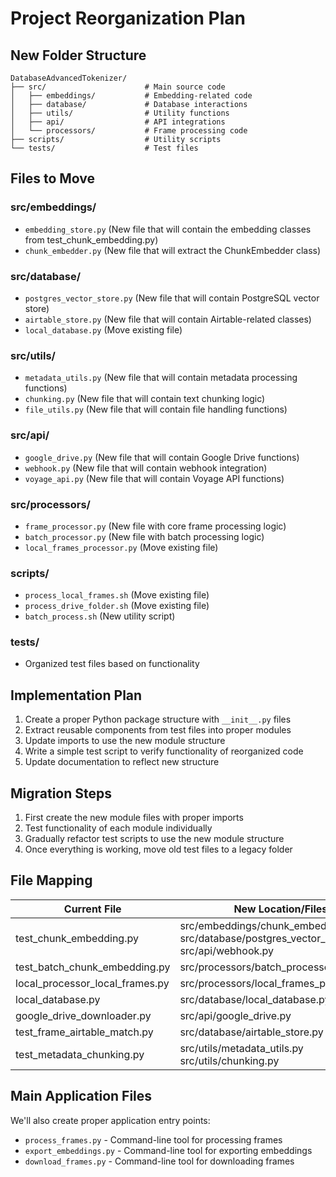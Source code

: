 # Project Reorganization Plan

## New Folder Structure

```
DatabaseAdvancedTokenizer/
├── src/                      # Main source code
│   ├── embeddings/           # Embedding-related code
│   ├── database/             # Database interactions
│   ├── utils/                # Utility functions
│   ├── api/                  # API integrations
│   └── processors/           # Frame processing code
├── scripts/                  # Utility scripts
└── tests/                    # Test files
```

## Files to Move

### src/embeddings/
- `embedding_store.py` (New file that will contain the embedding classes from test_chunk_embedding.py)
- `chunk_embedder.py` (New file that will extract the ChunkEmbedder class)

### src/database/
- `postgres_vector_store.py` (New file that will contain PostgreSQL vector store)
- `airtable_store.py` (New file that will contain Airtable-related classes)
- `local_database.py` (Move existing file)

### src/utils/
- `metadata_utils.py` (New file that will contain metadata processing functions)
- `chunking.py` (New file that will contain text chunking logic)
- `file_utils.py` (New file that will contain file handling functions)

### src/api/
- `google_drive.py` (New file that will contain Google Drive functions)
- `webhook.py` (New file that will contain webhook integration)
- `voyage_api.py` (New file that will contain Voyage API functions)

### src/processors/
- `frame_processor.py` (New file with core frame processing logic)
- `batch_processor.py` (New file with batch processing logic)
- `local_frames_processor.py` (Move existing file)

### scripts/
- `process_local_frames.sh` (Move existing file)
- `process_drive_folder.sh` (Move existing file)
- `batch_process.sh` (New utility script)

### tests/
- Organized test files based on functionality

## Implementation Plan

1. Create a proper Python package structure with `__init__.py` files
2. Extract reusable components from test files into proper modules
3. Update imports to use the new module structure
4. Write a simple test script to verify functionality of reorganized code
5. Update documentation to reflect new structure

## Migration Steps

1. First create the new module files with proper imports
2. Test functionality of each module individually
3. Gradually refactor test scripts to use the new module structure
4. Once everything is working, move old test files to a legacy folder

## File Mapping

| Current File | New Location/Files |
|--------------|-------------------|
| test_chunk_embedding.py | src/embeddings/chunk_embedder.py<br>src/database/postgres_vector_store.py<br>src/api/webhook.py |
| test_batch_chunk_embedding.py | src/processors/batch_processor.py |
| local_processor_local_frames.py | src/processors/local_frames_processor.py |
| local_database.py | src/database/local_database.py |
| google_drive_downloader.py | src/api/google_drive.py |
| test_frame_airtable_match.py | src/database/airtable_store.py |
| test_metadata_chunking.py | src/utils/metadata_utils.py<br>src/utils/chunking.py |

## Main Application Files

We'll also create proper application entry points:
- `process_frames.py` - Command-line tool for processing frames
- `export_embeddings.py` - Command-line tool for exporting embeddings
- `download_frames.py` - Command-line tool for downloading frames 